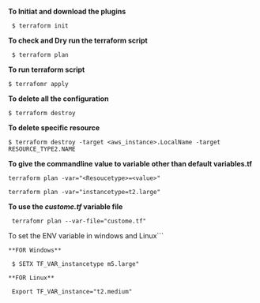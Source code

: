 
**To Initiat and download the plugins**

``` $ terraform init```

**To check and Dry run the terraform script**

``` $ terraform plan```

**To run terraform script**

``` $ terrafomr apply ```

**To delete all the configuration**

``` $ terraform destroy ```

**To delete specific resource**
 
```$ terraform destroy -target <aws_instance>.LocalName -target RESOURCE_TYPE2.NAME ```

**To give the commandline value to variable other than default **variables.tf****

``` terraform plan -var="<Resoucetype>=<value>" ```

``` terraform plan -var="instancetype=t2.large" ```

**To use the _custome.tf_ variable file**

``` terrafomr plan --var-file="custome.tf"```

To set the ENV variable in windows and  Linux```

    **FOR Windows**

``` $ SETX TF_VAR_instancetype m5.large"```
    
    **FOR Linux** 
    
 ``` Export TF_VAR_instance="t2.medium"```   
